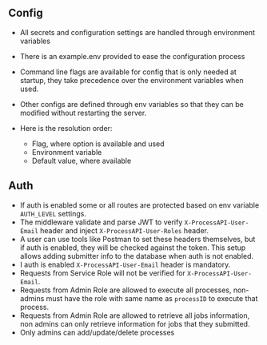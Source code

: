 ## Config
- All secrets and configuration settings are handled through environment variables
- There is an example.env provided to ease the configuration process
- Command line flags are available for config that is only needed at startup, they take precedence over the environment variables when used.
- Other configs are defined through env variables so that they can be modified without restarting the server.
- Here is the resolution order:

    - Flag, where option is available and used
    - Environment variable
    - Default value, where available


## Auth
- If auth is enabled some or all routes are protected based on env variable `AUTH_LEVEL` settings.
- The middleware validate and parse JWT to verify `X-ProcessAPI-User-Email` header and inject `X-ProcessAPI-User-Roles` header.
- A user can use tools like Postman to set these headers themselves, but if auth is enabled, they will be checked against the token. This setup allows adding submitter info to the database when auth is not enabled.
- I auth is enabled `X-ProcessAPI-User-Email` header is mandatory.
- Requests from Service Role will not be verified for `X-ProcessAPI-User-Email`.
- Requests from Admin Role are allowed to execute all processes, non-admins must have the role with same name as `processID` to execute that process.
- Requests from Admin Role are allowed to retrieve all jobs information, non admins can only retrieve information for jobs that they submitted.
- Only admins can add/update/delete processes